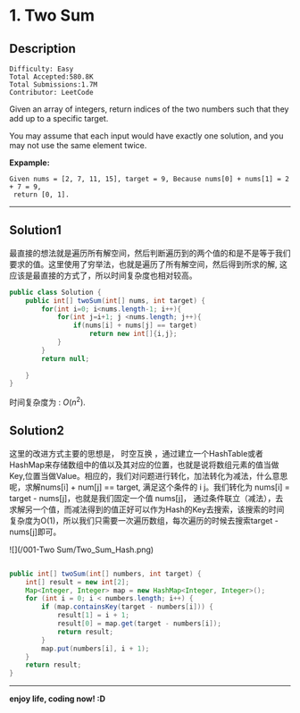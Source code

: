# 1. Two Sum

## Description

```
Difficulty: Easy
Total Accepted:580.8K
Total Submissions:1.7M
Contributor: LeetCode
```

Given an array of integers, return indices of the two numbers such that they add up to a specific target.

You may assume that each input would have exactly one solution, and you may not use the same element twice.

**Expample:**

```
Given nums = [2, 7, 11, 15], target = 9, Because nums[0] + nums[1] = 2 + 7 = 9, 
 return [0, 1].
```

***

## Solution1

  最直接的想法就是遍历所有解空间，然后判断遍历到的两个值的和是不是等于我们要求的值。这里使用了穷举法，也就是遍历了所有解空间，然后得到所求的解, 这应该是最直接的方式了，所以时间复杂度也相对较高。

```java
public class Solution {
    public int[] twoSum(int[] nums, int target) {
        for(int i=0; i<nums.length-1; i++){
            for(int j=i+1; j <nums.length; j++){
                if(nums[i] + nums[j] == target)
                    return new int[]{i,j};
            }
        }
        return null;
    
    }
}
```

时间复杂度为 : $O(n^2).$



## Solution2 

  这里的改进方式主要的思想是， 时空互换 ，通过建立一个HashTable或者HashMap来存储数组中的值以及其对应的位置，也就是说将数组元素的值当做Key,位置当做Value。相应的，我们对问题进行转化，加法转化为减法，什么意思呢，求解nums[i] + num[j] == target, 满足这个条件的 i j。我们转化为 nums[i] = target - nums[j]，也就是我们固定一个值 nums[j]， 通过条件联立（减法），去求解另一个值，而减法得到的值正好可以作为Hash的Key去搜索，该搜索的时间复杂度为O(1)，所以我们只需要一次遍历数组，每次遍历的时候去搜索target - nums[j]即可。

![](/001-Two Sum/Two_Sum_Hash.png)

```java

public int[] twoSum(int[] numbers, int target) {
    int[] result = new int[2];
    Map<Integer, Integer> map = new HashMap<Integer, Integer>();
    for (int i = 0; i < numbers.length; i++) {
        if (map.containsKey(target - numbers[i])) {
            result[1] = i + 1;
            result[0] = map.get(target - numbers[i]);
            return result;
        }
        map.put(numbers[i], i + 1);
    }
    return result;
}
```

***

**enjoy life, coding now! :D**

